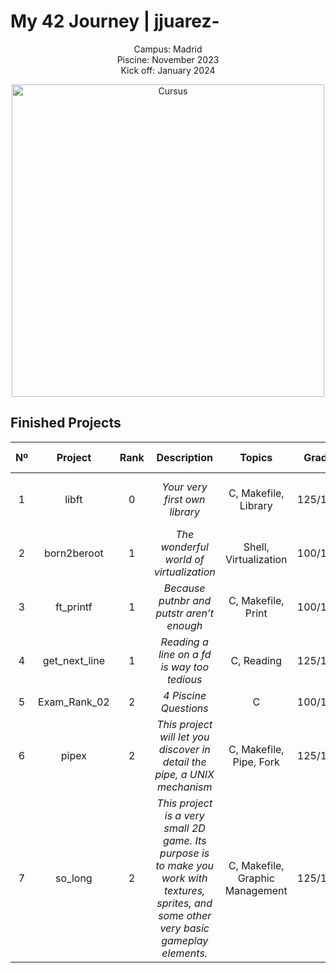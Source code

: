 # My 42 Journey | jjuarez-

<p align="center">
  Campus: Madrid
  <br/>
  Piscine: November 2023
  <br/>
  Kick off: January 2024
</p>
<p align="center">
    <img width="500" alt="Cursus" src="https://github.com/JZJavier/42/assets/76801285/f85eb06e-41b5-4bfe-a522-873bacc765e6">
</p>

## Finished Projects

|  Nº  | Project | Rank | Description | Topics | Grade | Finished | Avaliable At |
| :--: | :-----: | :------------: | :-----------: | :-----: | :-----: |:-------: | :-------: |
| 1 | libft | 0 | *Your very first own library* | C, Makefile, Library | 125/100 | January 2024 | <a href="https://github.com/JZJavier/42/tree/main/lvl0/Libft"><picture><source media="(prefers-color-scheme: dark)" srcset="https://user-images.githubusercontent.com/40824677/205689829-11cbb3fd-d452-4846-a799-0be90146192e.png"><source media="(prefers-color-scheme: light)" srcset="https://user-images.githubusercontent.com/40824677/205689834-f6b698a0-844d-46c2-8cca-2051cd3a9ef0.png"><img alt="GitHub Logo in Light or Dark." src="https://user-images.githubusercontent.com/40824677/205689829-11cbb3fd-d452-4846-a799-0be90146192e.png"></picture></a><br/> |
| 2 | born2beroot | 1 | *The wonderful world of virtualization* | Shell, Virtualization | 100/100 | January 2024 |
| 3 | ft_printf | 1 | *Because putnbr and putstr aren’t enough* | C, Makefile, Print | 100/100 | January 2024 | <a href="https://github.com/JZJavier/42/tree/main/lvl1/ft_printf"><picture><source media="(prefers-color-scheme: dark)" srcset="https://user-images.githubusercontent.com/40824677/205689829-11cbb3fd-d452-4846-a799-0be90146192e.png"><source media="(prefers-color-scheme: light)" srcset="https://user-images.githubusercontent.com/40824677/205689834-f6b698a0-844d-46c2-8cca-2051cd3a9ef0.png"><img alt="GitHub Logo in Light or Dark." src="https://user-images.githubusercontent.com/40824677/205689829-11cbb3fd-d452-4846-a799-0be90146192e.png"></picture></a><br/> |
| 4 | get_next_line | 1 | *Reading a line on a *fd* is way too tedious* | C, Reading | 125/100 | January 2024 | <a href="https://github.com/JZJavier/42/tree/main/lvl1/get_next_line"><picture><source media="(prefers-color-scheme: dark)" srcset="https://user-images.githubusercontent.com/40824677/205689829-11cbb3fd-d452-4846-a799-0be90146192e.png"><source media="(prefers-color-scheme: light)" srcset="https://user-images.githubusercontent.com/40824677/205689834-f6b698a0-844d-46c2-8cca-2051cd3a9ef0.png"><img alt="GitHub Logo in Light or Dark." src="https://user-images.githubusercontent.com/40824677/205689829-11cbb3fd-d452-4846-a799-0be90146192e.png"></picture></a><br/> |
| 5 | Exam_Rank_02 | 2 | *4 Piscine Questions* | C | 100/100 | February 2024 |
| 6 | pipex | 2 | *This project will let you discover in detail the pipe, a UNIX mechanism* | C, Makefile, Pipe, Fork | 125/100 | February 2024 | <a href="https://github.com/JZJavier/42/tree/main/lvl2/pipex"><picture><source media="(prefers-color-scheme: dark)" srcset="https://user-images.githubusercontent.com/40824677/205689829-11cbb3fd-d452-4846-a799-0be90146192e.png"><source media="(prefers-color-scheme: light)" srcset="https://user-images.githubusercontent.com/40824677/205689834-f6b698a0-844d-46c2-8cca-2051cd3a9ef0.png"><img alt="GitHub Logo in Light or Dark." src="https://user-images.githubusercontent.com/40824677/205689829-11cbb3fd-d452-4846-a799-0be90146192e.png"></picture></a><br/> |
| 7 | so_long | 2 | *This project is a very small 2D game. Its purpose is to make you work with textures, sprites, and some other very basic gameplay elements.* | C, Makefile, Graphic Management | 125/100 | February 2024 | <a href="https://github.com/JZJavier/42/tree/main/lvl2/so_long"><picture><source media="(prefers-color-scheme: dark)" srcset="https://user-images.githubusercontent.com/40824677/205689829-11cbb3fd-d452-4846-a799-0be90146192e.png"><source media="(prefers-color-scheme: light)" srcset="https://user-images.githubusercontent.com/40824677/205689834-f6b698a0-844d-46c2-8cca-2051cd3a9ef0.png"><img alt="GitHub Logo in Light or Dark." src="https://user-images.githubusercontent.com/40824677/205689829-11cbb3fd-d452-4846-a799-0be90146192e.png"></picture></a><br/> |
